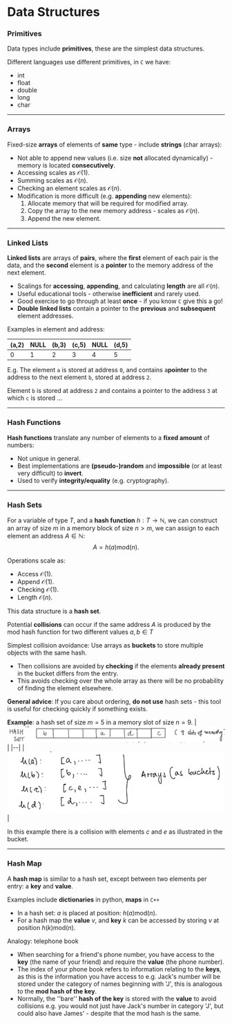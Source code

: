 # Data Structures

### Primitives
Data types include **primitives**, these are the simplest data structures.

Different languages use different primitives, in `C` we have:
- int
- float
- double
- long
- char
---
### Arrays

Fixed-size **arrays** of elements of **same** type - include **strings** (char arrays):
- Not able to append new values (i.e. size **not** allocated dynamically) - memory is located **consecutively**.
- Accessing scales as $\mathcal{O}(1)$.
- Summing scales as $\mathcal{O}(n)$.
- Checking an element scales as $\mathcal{O}(n)$.
- Modification is more difficult (e.g. **appending** new elements):
	1. Allocate memory that will be required for modified array.
	2. Copy the array to the new memory address - scales as $\mathcal{O}(n)$.
	3. Append the new element.
---
### Linked Lists

**Linked lists** are arrays of **pairs**, where the **first** element of each pair is the data, and the **second** element is a **pointer** to the memory address of the next element.
- Scalings for **accessing**, **appending**, and calculating **length** are all $\mathcal{O}(n)$.
- Useful educational tools - otherwise **inefficient** and rarely used.
- Good exercise to go through at least **once** - if you know `C` give this a go!
- **Double linked lists** contain a pointer to the **previous** and **subsequent** element addresses.

Examples in element and address:

| (a,2) | NULL | (b,3) | (c,5) | NULL | (d,5) |
|--|--|--|--|--|--|
| 0 | 1 | 2 | 3 | 4 | 5 |

E.g. The element `a` is stored at address `0`, and contains a**pointer** to the address to the next element `b`, stored at address `2`.

Element `b` is stored at address `2` and contains a pointer to the address `3` at which `c` is stored ...

---
### Hash Functions

**Hash functions** translate any number of elements to a **fixed amount** of numbers:
- Not unique in general.
- Best implementations are **(pseudo-)random** and **impossible** (or at least very difficult) to **invert**.
- Used to verify **integrity/equality** (e.g. cryptography).
---
### Hash Sets
For a variable of type $T$, and a **hash function** $h:T\rightarrow\mathbb{N}$, we can construct an array of size $m$ in a memory block of size $n>m$, we can assign to each element an address $A\in \mathbb{N}$:
$$A = h(a)\mathrm{mod}(n).$$

Operations scale as:
- Access $\mathcal{O}(1)$.
- Append $\mathcal{O}(1)$.
- Checking $\mathcal{O}(1)$.
- Length $\mathcal{O}(n)$.

This data structure is a **hash set**.

Potential **collisions** can occur if the same address $A$ is produced by the mod hash function for two different values $a,b\in T$

Simplest collision avoidance: Use arrays as **buckets** to store multiple objects with the same hash.
- Then collisions are avoided by **checking** if the elements **already present** in the bucket differs from the entry.
- This avoids checking over the whole array as there will be no probability of finding the element elsewhere.

**General advice**: If you care about ordering, **do not use** hash sets - this tool is useful for checking quickly if something exists.

**Example**: a hash set of size $m=5$ in a memory slot of size $n=9$.
| ![hash set](hashset.jpg) |
|--|
| ![buckets](buckets.jpg) |

In this example there is a collision with elements $c$ and $e$ as illustrated in the bucket.

---
### Hash Map
A **hash map** is similar to a hash set, except between two elements per entry: a **key** and **value**.

Examples include **dictionaries** in python, **maps** in `C++`
- In a hash set: $a$ is placed at position: $h(a)\mathrm{mod}(n).$
- For a hash map  the **value** $v$, and **key** $k$ can be accessed by storing $v$ at position $h(k)\mathrm{mod}(n).$

Analogy: telephone book
- When searching for a friend's phone number, you have access to the **key** (the name of your friend) and require the **value** (the phone number).
- The index of your phone book refers to information relating to the **keys**, as this is the information you have access to e.g. Jack's number will be stored under the category of names beginning with 'J', this is analogous to the **mod hash of the key**.
- Normally, the ''bare'' **hash of the key** is stored with the **value** to avoid collisions e.g. you would not just have Jack's number in category 'J', but could also have James' - despite that the mod hash is the same.
